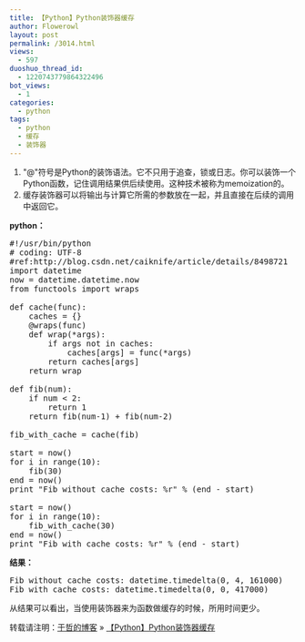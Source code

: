 ```yaml
---
title: 【Python】Python装饰器缓存
author: Flowerowl
layout: post
permalink: /3014.html
views:
  - 597
duoshuo_thread_id:
  - 1220743779864322496
bot_views:
  - 1
categories:
  - python
tags:
  - python
  - 缓存
  - 装饰器
---
```

1.  "@"符号是Python的装饰语法。它不只用于追查，锁或日志。你可以装饰一个Python函数，记住调用结果供后续使用。这种技术被称为memoization的。
2.  缓存装饰器可以将输出与计算它所需的参数放在一起，并且直接在后续的调用中返回它。

**python：**

<pre class="brush:applescript">#!/usr/bin/python  
# coding: UTF-8  
#ref:http://blog.csdn.net/caiknife/article/details/8498721
import datetime  
now = datetime.datetime.now  
from functools import wraps  

def cache(func):  
    caches = {}  
    @wraps(func)  
    def wrap(*args):  
        if args not in caches:  
            caches[args] = func(*args)  
        return caches[args]  
    return wrap  

def fib(num):  
    if num &lt; 2:  
        return 1  
    return fib(num-1) + fib(num-2)  

fib_with_cache = cache(fib)  

start = now()  
for i in range(10):  
    fib(30)  
end = now()  
print "Fib without cache costs: %r" % (end - start)  

start = now()  
for i in range(10):  
    fib_with_cache(30)  
end = now()  
print "Fib with cache costs: %r" % (end - start)</pre>

**结果：**

<pre class="brush:applescript">Fib without cache costs: datetime.timedelta(0, 4, 161000)
Fib with cache costs: datetime.timedelta(0, 0, 417000)</pre>

从结果可以看出，当使用装饰器来为函数做缓存的时候，所用时间更少。

转载请注明：[于哲的博客][1] &raquo; [【Python】Python装饰器缓存][2]

 [1]: http://lazynight.me
 [2]: http://lazynight.me/3014.html